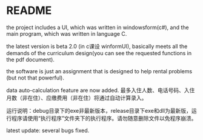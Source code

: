 # README #the project includes a UI, which was written in windowsform(c#), and the main program, which was written in language C.the latest version is beta 2.0 (in c课设 winformUI), basically meets all the demands of the curriculum design(you can see the requested functions in the pdf document). the software is just an assignment that is designed to help rental problems (but not that powerful).data auto-calculation feature are now added.         最多入住人数、电话号码、入住月数（非在住）、应缴费用（非在住）将通过自动计算录入。运行说明：debug目录下的exe非最新版本，release目录下exe和dll为最新版，运行程序请使用“执行程序”文件夹下的执行程序。请勿随意删除文件以免程序崩溃。latest update: several bugs fixed.